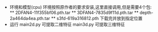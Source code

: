 * 环境和模型(cpu)
环境按照原作者的要求安装,这里直接调用,但是需要4个包:
** 2DFAN4-11f355bf06.pth.tar
** 3DFAN4-7835d9f11d.pth.tar
** depth-2a464da4ea.pth.tar
** s3fd-619a316812.pth
下载完并放到指定位置
* 运行
main2d.py 可提取二维特征
main3d.py 可提取三维特征
